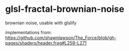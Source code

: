 # glsl-fractal-brownian-noise
brownian noise, usable with glslify

implementations from:
https://github.com/shawnlawson/The_Force/blob/gh-pages/shaders/header.frag#L259-L271